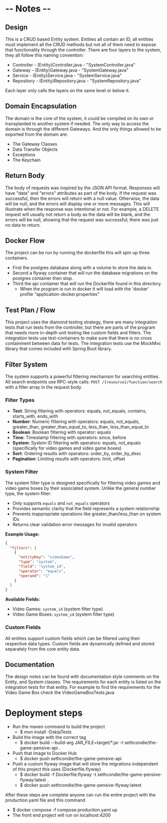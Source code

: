 # -- Notes --

## Design
This is a CRUD based Entity system. Entities all contain an ID, all entities must implement all the CRUD methods but not all of them need to expose that functionality through the controller. There are four layers to the system, they all follow this naming convention:
- Controller - (Entity)Controller.java - "SystemController.java"
- Gateway - (Entity)Gateway.java - "SystemGateway.java"
- Service - (Entity)Service.java - "SystemService.java"
- Repository - (Entity)Repository.java - "SystemRepository.java"

Each layer only calls the layers on the same level or below it.

## Domain Encapsulation
The domain is the core of the system, it could be compiled on its own or transplanted to another system if needed. The only way to access the domain is through the different Gateways. And the only things allowed to be exported from the domain are:
- The Gateway Classes
- Data Transfer Objects
- Exceptions
- The Keychain

## Return Body
The body of requests was inspired by the JSON API format. Responses will have "data" and "errors" attributes as part of the body. If the request was successful, then the errors will return with a null value. Otherwise, the data will be null, and the errors will display one or more messages. This will illustrate when the response was intentional or not. For example, a DELETE request will usually not return a body as the data will be blank, and the errors will be null, showing that the request was successful; there was just no data to return.

## Docker Flow
The project can be run by running the dockerfile this will spin up three containers.
- First the postgres database along with a volume to store the data in.
- Second a flyway container that will run the database migrations on the postgres container then stop.
- Third the api container that will run the Dockerfile found in this directory. 
  - When the program is run in docker it will load with the 'docker' profile "application-docker.properties"

## Test Plan / Flow
This project uses the diamond testing strategy, there are many integration tests that run tests from the controller, but there are parts of the program that needs more in-depth unit testing like custom fields and filters. The integration tests use test-containers to make sure that there is no cross containment between data for tests. The integration tests use the MockMvc library that comes included with Spring Boot library.

## Filter System
The system supports a powerful filtering mechanism for searching entities. All search endpoints use RPC-style calls: `POST /{resource}/function/search` with a filter array in the request body.

### Filter Types
- **Text**: String filtering with operators: equals, not_equals, contains, starts_with, ends_with
- **Number**: Numeric filtering with operators: equals, not_equals, greater_than, greater_than_equal_to, less_than, less_than_equal_to
- **Boolean**: Boolean filtering with operator: equals
- **Time**: Timestamp filtering with operators: since, before
- **System**: System ID filtering with operators: equals, not_equals (specifically for video games and video game boxes)
- **Sort**: Ordering results with operators: order_by, order_by_desc
- **Pagination**: Limiting results with operators: limit, offset

### System Filter
The system filter type is designed specifically for filtering video games and video game boxes by their associated system. Unlike the general number type, the system filter:
- Only supports `equals` and `not_equals` operators
- Provides semantic clarity that the field represents a system relationship
- Prevents inappropriate operations like greater_than/less_than on system IDs
- Returns clear validation error messages for invalid operators

**Example Usage:**
```json
{
  "filters": [
    {
      "entityKey": "videoGame",
      "type": "system",
      "field": "system_id",
      "operator": "equals",
      "operand": "1"
    }
  ]
}
```

**Available Fields:**
- Video Games: `system_id` (system filter type)
- Video Game Boxes: `system_id` (system filter type)

### Custom Fields
All entities support custom fields which can be filtered using their respective data types. Custom fields are dynamically defined and stored separately from the core entity data.

## Documentation
The design notes can be found with documentation style comments on the Entity, and System classes.
The requirements for each entity is listed on the integration tests for that entity. For example to find the requirements for the Video Game Box check the VideoGameBoxTests.java

# Deployment steps 
- Run the maven command to build the project
  - $ mvn install -DskipTests
- Build the image with the correct tag 
  - $ docker build --build-arg JAR_FILE=target/*.jar -t sethcondie/the-game-pensive-api .
- Push that image to Docker Hub
  - $ docker push sethcondie/the-game-pensive-api
- Push a custom flyway image that will store the migrations independent of this project this uses (Dockerfile.flyway)
  - $ docker build -f Dockerfile.flyway -t sethcondie/the-game-pensive-flyway:latest .
  - $ docker push sethcondie/the-game-pensive-flyway:latest

After these steps are complete anyone can run the entire project with the production.yaml file and this command
- $ docker compose -f compose.production.yaml up
- The front end project will run on localhost:4200